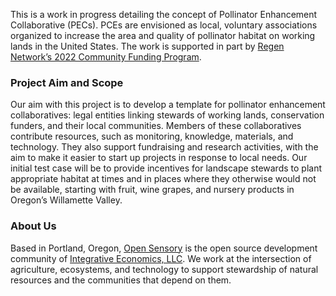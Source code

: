 This is a work in progress detailing the concept of Pollinator Enhancement Collaborative (PECs). PCEs are envisioned as local, voluntary associations organized to increase the area and quality of pollinator habitat on working lands in the United States. The work is supported in part by [Regen Network’s 2022 Community Funding Program](https://medium.com/regen-network/congratulations-to-our-community-funding-program-awardees-50c023a21d8).

### Project Aim and Scope

Our aim with this project is to develop a template for pollinator enhancement collaboratives: legal entities linking stewards of working lands, conservation funders, and their local communities. Members of these collaboratives contribute resources, such as monitoring, knowledge, materials, and technology. They also support fundraising and research activities, with the aim to make it easier to start up projects in response to local needs.
Our initial test case will be to provide incentives for landscape stewards to plant appropriate habitat at times and in places where they otherwise would not be available, starting with fruit, wine grapes, and nursery products in Oregon’s Willamette Valley.  

### About Us

Based in Portland, Oregon, [Open Sensory](https://opensensory.net) is the open source development community of [Integrative Economics, LLC](https://integrativeecon.com). We work at the intersection of agriculture, ecosystems, and technology to support stewardship of natural resources and the communities that depend on them.
